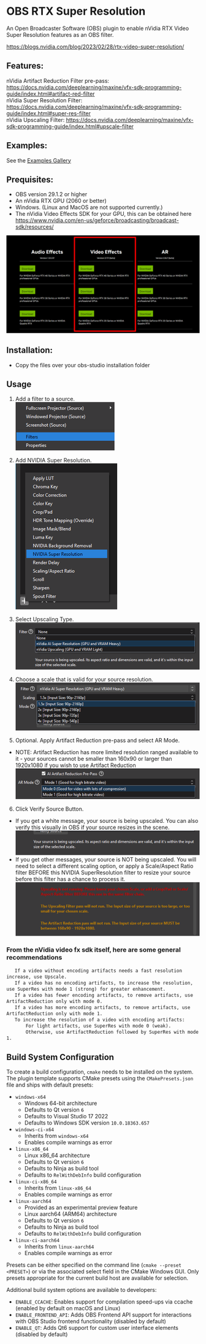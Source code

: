 # OBS RTX Super Resolution

An Open Broadcaster Software (OBS) plugin to enable nVidia RTX Video Super Resolution features as an OBS filter.

https://blogs.nvidia.com/blog/2023/02/28/rtx-video-super-resolution/

## Features:
  nVidia Artifact Reduction Filter pre-pass: https://docs.nvidia.com/deeplearning/maxine/vfx-sdk-programming-guide/index.html#artifact-red-filter  
  nVidia Super Resolution Filter: https://docs.nvidia.com/deeplearning/maxine/vfx-sdk-programming-guide/index.html#super-res-filter  
  nVidia Upscaling Filter: https://docs.nvidia.com/deeplearning/maxine/vfx-sdk-programming-guide/index.html#upscale-filter  

## Examples:
See the [Examples Gallery](https://github.com/Bemjo/OBS-RTX-SuperResolution-Examples)  

## Prequisites:
* OBS version 29.1.2 or higher  
* An nVidia RTX GPU (2060 or better)  
* Windows. (Linux and MacOS are not supported currently.) 
* The nVidia Video Effects SDK for your GPU, this can be obtained here https://www.nvidia.com/en-us/geforce/broadcasting/broadcast-sdk/resources/  

![nVidia Video Effects SDK](docs/nvidia.png)

## Installation:
* Copy the files over your obs-studio installation folder

## Usage

1. Add a filter to a source.  
![Add Source Filter](docs/filter.png)  

2. Add NVIDIA Super Resolution.  
![Add SuperResolution Filter](docs/super_res.png)  

3. Select Upscaling Type.  
![Upscaling Type](docs/upscaler.png)  

4. Choose a scale that is valid for your source resolution.  
![Scale Multiplier](docs/scale.png)  

5. Optional. Apply Artifact Reduction pre-pass and select AR Mode.  
  * NOTE: Artifact Reduction has more limited resolution ranged available to it - your sources cannot be smaller than 160x90 or larger than 1920x1080 if you wish to use Artifact Reduction  
![Artifact Reduction](docs/ar.png)  

6. Click Verify Source Button.
  * If you get a white message, your source is being upscaled. You can also verify this visually in OBS if your source resizes in the scene.  
![Valid Source](docs/valid.png)  
  * If you get other messages, your source is NOT being upscaled. You will need to select a different scaling option, or apply a Scale/Aspect Ratio filter BEFORE this NVIDIA SuperResolution filter to resize your source before this filter has a chance to process it.  
![Invalid Source](docs/invalid.png)  

###  From the nVidia video fx sdk itself, here are some general recommendations
 ```
    If a video without encoding artifacts needs a fast resolution increase, use Upscale.
    If a video has no encoding artifacts, to increase the resolution, use SuperRes with mode 1 (strong) for greater enhancement.
    If a video has fewer encoding artifacts, to remove artifacts, use ArtifactReduction only with mode 0.
    If a video has more encoding artifacts, to remove artifacts, use ArtifactReduction only with mode 1.
    To increase the resolution of a video with encoding artifacts:
        For light artifacts, use SuperRes with mode 0 (weak).
        Otherwise, use ArtifactReduction followed by SuperRes with mode 1.
```

## Build System Configuration

To create a build configuration, `cmake` needs to be installed on the system. The plugin template supports CMake presets using the `CMakePresets.json` file and ships with default presets:

* `windows-x64`
    * Windows 64-bit architecture
    * Defaults to Qt version `6`
    * Defaults to Visual Studio 17 2022
    * Defaults to Windows SDK version `10.0.18363.657`
* `windows-ci-x64`
    * Inherits from `windows-x64`
    * Enables compile warnings as error
* `linux-x86_64`
    * Linux x86_64 architecture
    * Defaults to Qt version `6`
    * Defaults to Ninja as build tool
    * Defaults to `RelWithDebInfo` build configuration
* `linux-ci-x86_64`
    * Inherits from `linux-x86_64`
    * Enables compile warnings as error
* `linux-aarch64`
    * Provided as an experimental preview feature
    * Linux aarch64 (ARM64) architecture
    * Defaults to Qt version `6`
    * Defaults to Ninja as build tool
    * Defaults to `RelWithDebInfo` build configuration
* `linux-ci-aarch64`
    * Inherits from `linux-aarch64`
    * Enables compile warnings as error

Presets can be either specified on the command line (`cmake --preset <PRESET>`) or via the associated select field in the CMake Windows GUI. Only presets appropriate for the current build host are available for selection.

Additional build system options are available to developers:

* `ENABLE_CCACHE`: Enables support for compilation speed-ups via ccache (enabled by default on macOS and Linux)
* `ENABLE_FRONTEND_API`: Adds OBS Frontend API support for interactions with OBS Studio frontend functionality (disabled by default)
* `ENABLE_QT`: Adds Qt6 support for custom user interface elements (disabled by default)

